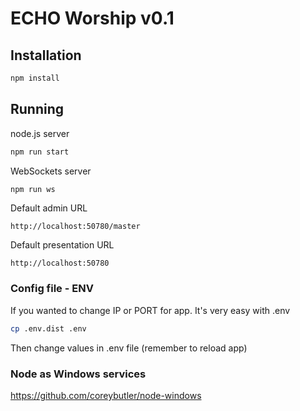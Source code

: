 # ECHO Worship v0.1


## Installation

```bash
npm install
```
## Running

node.js server
```bash
npm run start
```

WebSockets server

```bash
npm run ws
```

Default admin URL 
```
http://localhost:50780/master
```

Default presentation URL
```
http://localhost:50780
```

### Config file - ENV
If you wanted to change IP or PORT for app. It's very easy with .env

```bash
cp .env.dist .env
```

Then change values in .env file (remember to reload app)
### Node as Windows services

https://github.com/coreybutler/node-windows
